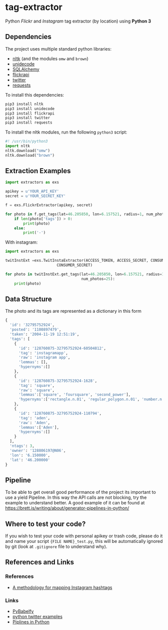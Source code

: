 # tag-extractor
Python *Flickr* and *Instagram* tag extractor (by location) using **Python 3**

## Dependencies

The project uses multiple standard python libraries:
 - [nltk](http://www.nltk.org/howto/wordnet.html) (and the modules ```omw``` and ```brown```)
 - [unidecode](https://pypi.python.org/pypi/Unidecode)
 - [SQLAlchemy](http://docs.sqlalchemy.org/en/latest/)
 - [flickrapi](https://stuvel.eu/flickrapi-doc/)
 - [twitter](https://pypi.python.org/pypi/twitter)
 - [requests](http://docs.python-requests.org/en/master/)

To install this dependencies:
```bash
pip3 install nltk
pip3 install unidecode
pip3 install flickrapi
pip3 install twitter
pip3 install requests
```

To install the nltk modules, run the following ```python3``` script:
```python
#! /usr/bin/python3
import nltk
nltk.download("omw")
nltk.download("brown")
```

## Extraction Examples

```python
import extractors as exs

apikey = u'YOUR_API_KEY'
secret = u'YOUR_SECRET_KEY'

f = exs.FlickrExtractor(apikey, secret)

for photo in f.get_tags(lat=46.205850, lon=6.157521, radius=1, num_photos=25):
    if len(photo['tags']) > 0:
        print(photo)
    else:
        print('-')
```

With instagram:

```python
import extractors as exs

twitInstExt =exs.TwitInstaExtractor(ACCESS_TOKEN, ACCESS_SECRET, CONSUMER_KEY,
                       CONSUMER_SECRET)

for photo in twitInstExt.get_tags(lat=46.205850, lon=6.157521, radius=1,
                                  num_photos=25):
    print(photo)
```

## Data Structure

The photo and its tags are represented as a dictionary in this form

```python
{
  'id': '32795752924',
  'posted': '1100897479',
  'taken': '2004-11-19 12:51:19',
  'tags': [
    {
      'id': '128760875-32795752924-60504812',
      'tag': 'instagramapp',
      'raw': 'instagram app',
      'lemmas': [],
      'hypernyms':[]
    },
    {
      'id': '128760875-32795752924-1628',
      'tag': 'square',
      'raw': 'square',
      'lemmas':['square', 'foursquare', 'second_power'],
      'hypernyms':['rectangle.n.01', 'regular_polygon.n.01', 'number.n.02']
    },
    {
      'id': '128760875-32795752924-110794',
      'tag': 'aden',
      'raw': 'Aden',
      'lemmas':['Aden'],
      'hypernyms':[]
    }
  ],
  'ntags': 3,
  'owner': '128806197@N06',
  'lon': '6.150000',
  'lat': '46.200000'
}
```


## Pipeline
To be able to get overall good performance of the project its important to use a yield Pipeline.
In this way the API calls are not blocking, try the example to understand better.
A good example of it can be found at https://brett.is/writing/about/generator-pipelines-in-python/

## Where to test your code?

If you wish to test your code with personal apikey or trash code, please do it and name your script ```{FILE NAME}_test.py```, this will be automatically ignored by git (look at ```.gitignore``` file to understand why).


## References and Links

### References
 - [A methodology for mapping Instagram hashtags](http://firstmonday.org/article/view/5563/4195)

### Links

 - [PyBabelfy](https://github.com/aghie/pybabelfy)
 - [python twitter examples](https://github.com/ideoforms/python-twitter-examples)
 - [Piplines in Python]( https://brett.is/writing/about/generator-pipelines-in-python/)
